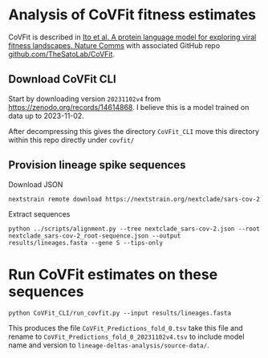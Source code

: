 # Analysis of CoVFit fitness estimates

CoVFit is described in [Ito et al. A protein language model for exploring viral fitness landscapes. Nature Comms](https://www.nature.com/articles/s41467-025-59422-w)
with associated GitHub repo [github.com/TheSatoLab/CoVFit](https://github.com/TheSatoLab/CoVFit).

## Download CoVFit CLI

Start by downloading version `20231102v4` from https://zenodo.org/records/14614868. I believe this is a model trained on data up to 2023-11-02.

After decompressing this gives the directory `CoVFit_CLI` move this directory within this repo directly under `covfit/`

## Provision lineage spike sequences

Download JSON
```
nextstrain remote download https://nextstrain.org/nextclade/sars-cov-2
```

Extract sequences

```
python ../scripts/alignment.py --tree nextclade_sars-cov-2.json --root nextclade_sars-cov-2_root-sequence.json --output results/lineages.fasta --gene S --tips-only
```

# Run CoVFit estimates on these sequences

```
python CoVFit_CLI/run_covfit.py --input results/lineages.fasta
```

This produces the file `CoVFit_Predictions_fold_0.tsv` take this file and rename to `CoVFit_Predictions_fold_0_20231102v4.tsv` to include model name and version to `lineage-deltas-analysis/source-data/`.
